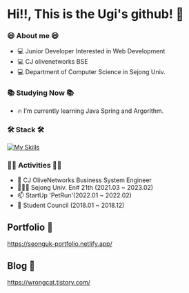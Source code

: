 # Hi!!, This is the Ugi's github! 👋

### 😆 About me 😆

- 💻 Junior Developer Interested in Web Development
- 💻 CJ olivenetworks BSE
- 💻 Department of Computer Science in Sejong Univ.

### 📚 Studying Now 📚

- 🔥 I’m currently learning Java Spring and Argorithm.

### 🛠 Stack 🛠

[![My Skills](https://skillicons.dev/icons?i=html,css,js,java,react,androidstudio,nodejs,express,spring,mysql,aws,firebase)](https://skillicons.dev)

### 🤼‍♀️ Activities 🤼‍♀️
- 🏢 CJ OliveNetworks Business System Engineer
- 👨🏻‍💻 Sejong Univ. En# 21th (2021.03 ~ 2023.02)
- 📫 StartUp 'PetRun'(2022.01 ~ 2022.02)
- 🌱 Student Council (2018.01 ~ 2018.12)

## Portfolio 🔭
https://seonguk-portfolio.netlify.app/

## Blog 🔭
https://wrongcat.tistory.com/

<!--
**xsungwook3x/xsungwook3x** is a ✨ _special_ ✨ repository because its `README.md` (this file) appears on your GitHub profile.

Here are some ideas to get you started:

- 🔭 I’m currently working on ...
- 🌱 I’m currently learning ...
- 👯 I’m looking to collaborate on ...
- 🤔 I’m looking for help with ...
- 💬 Ask me about ...
- 📫 How to reach me: ...
- 😄 Pronouns: ...
- ⚡ Fun fact: ...
-->
